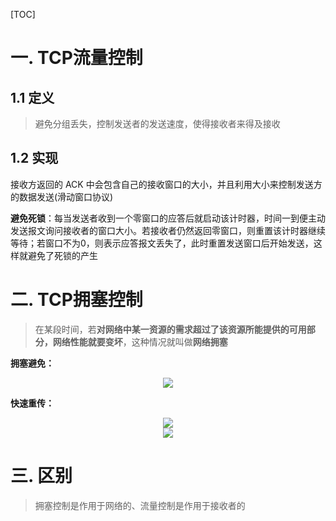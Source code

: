 [TOC]

# 一. TCP流量控制

## 1.1 定义

> 避免分组丢失，控制发送者的发送速度，使得接收者来得及接收



## 1.2 实现

接收方返回的 ACK 中会包含自己的接收窗口的大小，并且利用大小来控制发送方的数据发送(滑动窗口协议)



**避免死锁**：每当发送者收到一个零窗口的应答后就启动该计时器，时间一到便主动发送报文询问接收者的窗口大小。若接收者仍然返回零窗口，则重置该计时器继续等待；若窗口不为0，则表示应答报文丢失了，此时重置发送窗口后开始发送，这样就避免了死锁的产生



# 二. TCP拥塞控制

> 在某段时间，若**对网络中某一资源的需求超过了该资源所能提供的可用部分，网络性能就要变坏**，这种情况就叫做**网络拥塞**



**拥塞避免：**

<div align="center">    
<img src="https://res-static.hc-cdn.cn/fms/img/26b4e606203b6c15ac22e28040fa7e4a1603441882875.png"/>
</div>



**快速重传：**

<div align="center">    
<img src="https://res-static.hc-cdn.cn/fms/img/6f3f8b7ce12edccb505959bf272228641603441882876.png"/>
</div>

<div align="center">    
<img src="https://res-static.hc-cdn.cn/fms/img/e25a4a79b538197e69c7356766d688861603441882876.png"/>
</div>



# 三. 区别

> 拥塞控制是作用于网络的、流量控制是作用于接收者的

